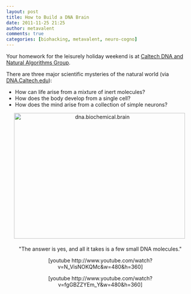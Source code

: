 ```yaml
---
layout: post
title: How to Build a DNA Brain
date: 2011-11-25 21:25
author: metavalent
comments: true
categories: [biohacking, metavalent, neuro-cogno]
---
```

<p>Your homework for the leisurely holiday weekend is at <a href="http://www.dna.caltech.edu/DNAresearch.html" target="_blank">Caltech DNA and Natural Algorithms Group</a>.</p>  
<p>There are three major scientific mysteries of the natural world (via <a href="http://www.dna.caltech.edu/DNAresearch_perspective.html" target="_blank">DNA.Caltech.edu</a>):</p>
<ul>
	<li>How can life arise from a mixture of inert molecules?</li>
	<li>How does the body develop from a single cell?</li>
	<li>How does the mind arise from a collection of simple neurons?</li>
</ul>
<p align="center"><a href="http://www.dna.caltech.edu/DNAresearch.html" target="_blank"><img style="margin:0 5px 5px 0;padding-left:0;padding-right:0;padding-top:0;border-width:0;" border="0" alt="dna.biochemical.brain" src="http://metavalent.files.wordpress.com/2011/11/dna-biochemical-brain_thumb.png"loading="lazy" width="458" height="338" /></a></p>  <p align="center">&quot;The answer is yes, and all it takes is a few small DNA molecules.&quot;</p>  <p align="center">[youtube http://www.youtube.com/watch?v=N_VisNOKQMc&w=480&h=360]</p>  <p align="center">[youtube http://www.youtube.com/watch?v=fgGBZZYEm_Y&w=480&h=360]</p>

